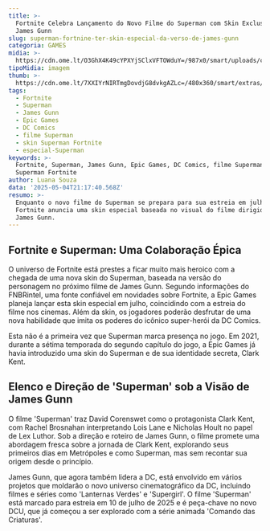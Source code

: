 ```yaml
---
title: >-
  Fortnite Celebra Lançamento do Novo Filme do Superman com Skin Exclusiva de
  James Gunn
slug: superman-fortnine-ter-skin-especial-da-verso-de-james-gunn
categoria: GAMES
midia: >-
  https://cdn.ome.lt/O3GhX4K49cYPXYjSClxVFTOWduY=/987x0/smart/uploads/conteudo/fotos/supermanvariante_mt6a0hM.jpg
tipoMidia: imagem
thumb: >-
  https://cdn.ome.lt/7XXIYrNIRTmgDovdjG8dvkgAZLc=/480x360/smart/extras/conteudos/supermanvariante_ep1bUK6.jpg
tags:
  - Fortnite
  - Superman
  - James Gunn
  - Epic Games
  - DC Comics
  - filme Superman
  - skin Superman Fortnite
  - especial-Superman
keywords: >-
  Fortnite, Superman, James Gunn, Epic Games, DC Comics, filme Superman, skin
  Superman Fortnite
author: Luana Souza
data: '2025-05-04T21:17:40.568Z'
resumo: >-
  Enquanto o novo filme do Superman se prepara para sua estreia em julho,
  Fortnite anuncia uma skin especial baseada no visual do filme dirigido por
  James Gunn.
---
```


## Fortnite e Superman: Uma Colaboração Épica

<blockquote class="twitter-tweet"><a href="https://twitter.com/user/status/1918704605644341592"></a></blockquote>

O universo de Fortnite está prestes a ficar muito mais heroico com a chegada de uma nova skin do Superman, baseada na versão do personagem no próximo filme de James Gunn. Segundo informações do FNBRintel, uma fonte confiável em novidades sobre Fortnite, a Epic Games planeja lançar esta skin especial em julho, coincidindo com a estreia do filme nos cinemas. Além da skin, os jogadores poderão desfrutar de uma nova habilidade que imita os poderes do icônico super-herói da DC Comics.

Esta não é a primeira vez que Superman marca presença no jogo. Em 2021, durante a sétima temporada do segundo capítulo do jogo, a Epic Games já havia introduzido uma skin do Superman e de sua identidade secreta, Clark Kent. 

## Elenco e Direção de 'Superman' sob a Visão de James Gunn

O filme 'Superman' traz David Corenswet como o protagonista Clark Kent, com Rachel Brosnahan interpretando Lois Lane e Nicholas Hoult no papel de Lex Luthor. Sob a direção e roteiro de James Gunn, o filme promete uma abordagem fresca sobre a jornada de Clark Kent, explorando seus primeiros dias em Metrópoles e como Superman, mas sem recontar sua origem desde o princípio.

James Gunn, que agora também lidera a DC, está envolvido em vários projetos que moldarão o novo universo cinematográfico da DC, incluindo filmes e séries como 'Lanternas Verdes' e 'Supergirl'. O filme 'Superman' está marcado para estreia em 10 de julho de 2025 e é peça-chave no novo DCU, que já começou a ser explorado com a série animada 'Comando das Criaturas'.

